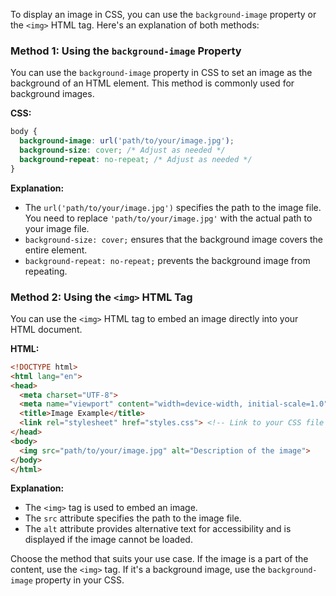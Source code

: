 To display an image in CSS, you can use the `background-image` property or the `<img>` HTML tag. Here's an explanation of both methods:

### Method 1: Using the `background-image` Property

You can use the `background-image` property in CSS to set an image as the background of an HTML element. This method is commonly used for background images.

**CSS:**

```css
body {
  background-image: url('path/to/your/image.jpg');
  background-size: cover; /* Adjust as needed */
  background-repeat: no-repeat; /* Adjust as needed */
}
```

**Explanation:**
- The `url('path/to/your/image.jpg')` specifies the path to the image file. You need to replace `'path/to/your/image.jpg'` with the actual path to your image file.
- `background-size: cover;` ensures that the background image covers the entire element.
- `background-repeat: no-repeat;` prevents the background image from repeating.

### Method 2: Using the `<img>` HTML Tag

You can use the `<img>` HTML tag to embed an image directly into your HTML document.

**HTML:**

```html
<!DOCTYPE html>
<html lang="en">
<head>
  <meta charset="UTF-8">
  <meta name="viewport" content="width=device-width, initial-scale=1.0">
  <title>Image Example</title>
  <link rel="stylesheet" href="styles.css"> <!-- Link to your CSS file -->
</head>
<body>
  <img src="path/to/your/image.jpg" alt="Description of the image">
</body>
</html>
```

**Explanation:**
- The `<img>` tag is used to embed an image.
- The `src` attribute specifies the path to the image file.
- The `alt` attribute provides alternative text for accessibility and is displayed if the image cannot be loaded.

Choose the method that suits your use case. If the image is a part of the content, use the `<img>` tag. If it's a background image, use the `background-image` property in your CSS.